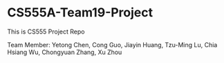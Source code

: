 # CS555A-Team19-Project
This is CS555 Project Repo

Team Member: Yetong Chen, Cong Guo, Jiayin Huang, Tzu-Ming Lu, Chia Hsiang Wu, Chongyuan Zhang, Xu Zhou